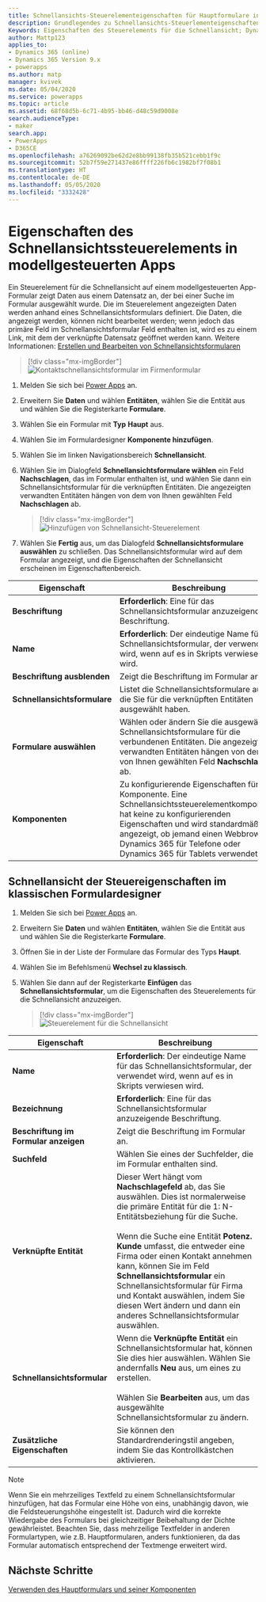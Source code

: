 ```yaml
---
title: Schnellansichts-Steuerelementeigenschaften für Hauptformulare in modellgesteuerten Apps in Power Apps | Microsoft-Dokumentation
description: Grundlegendes zu Schnellansichts-Steuerlementeigenschaften für Hauptformulare
Keywords: Eigenschaften des Steuerelements für die Schnellansicht; Dynamics 365; Hauptformulare
author: Mattp123
applies_to:
- Dynamics 365 (online)
- Dynamics 365 Version 9.x
- powerapps
ms.author: matp
manager: kvivek
ms.date: 05/04/2020
ms.service: powerapps
ms.topic: article
ms.assetid: 68f68d5b-6c71-4b95-bb46-d48c59d9008e
search.audienceType:
- maker
search.app:
- PowerApps
- D365CE
ms.openlocfilehash: a76269092be62d2e8bb99138fb35b521cebb1f9c
ms.sourcegitcommit: 52b7f59e271437e86ffff226fb6c1982bf7f08b1
ms.translationtype: HT
ms.contentlocale: de-DE
ms.lasthandoff: 05/05/2020
ms.locfileid: "3332428"
---
```

# <a name="model-driven-app-quick-view-control-properties"></a>Eigenschaften des Schnellansichtssteuerelements in modellgesteuerten Apps

Ein Steuerelement für die Schnellansicht auf einem modellgesteuerten App-Formular zeigt Daten aus einem Datensatz an, der bei einer Suche im Formular ausgewählt wurde. Die im Steuerelement angezeigten Daten werden anhand eines Schnellansichtsformulars definiert. Die Daten, die angezeigt werden, können nicht bearbeitet werden; wenn jedoch das primäre Feld im Schnellansichtsformular Feld enthalten ist, wird es zu einem Link, mit dem der verknüpfte Datensatz geöffnet werden kann. Weitere Informationen: [Erstellen und Bearbeiten von Schnellansichtsformularen](create-edit-quick-view-forms.md)  

> [!div class="mx-imgBorder"] 
> ![Kontaktschnellansichtsformular im Firmenformular](media/quick-view-form-contact.png "Kontakt Schnellansichtsformular auf dem Kontoformular")  

1.  Melden Sie sich bei [Power Apps](https://make.powerapps.com/?utm_source=padocs&utm_medium=linkinadoc&utm_campaign=referralsfromdoc) an.  

2.  Erweitern Sie **Daten** und wählen **Entitäten**, wählen Sie die Entität aus und wählen Sie die Registerkarte **Formulare**.  

3.  Wählen Sie ein Formular mit **Typ** **Haupt** aus.

4.  Wählen Sie im Formulardesigner **Komponente hinzufügen**.

5.  Wählen Sie im linken Navigationsbereich **Schnellansicht**.

6.  Wählen Sie im Dialogfeld **Schnellansichtsformulare wählen** ein Feld **Nachschlagen**, das im Formular enthalten ist, und wählen Sie dann ein Schnellansichtsformular für die verknüpften Entitäten. Die angezeigten verwandten Entitäten hängen von dem von Ihnen gewählten Feld **Nachschlagen** ab.  

    > [!div class="mx-imgBorder"] 
    > ![Hinzufügen von Schnellansicht-Steuerelement](media/select-quick-view-form.png "Hinzufügen von Schnellansicht-Steuerelement zu Hauptformular")

7.  Wählen Sie **Fertig** aus, um das Dialogfeld **Schnellansichtsformulare auswählen** zu schließen. Das Schnellansichtsformular wird auf dem Formular angezeigt, und die Eigenschaften der Schnellansicht erscheinen im Eigenschaftenbereich.

|Eigenschaft|Beschreibung|  
|--------------|-----------------|  
|**Beschriftung**|**Erforderlich**: Eine für das Schnellansichtsformular anzuzeigende Beschriftung.|  
|**Name**|**Erforderlich**: Der eindeutige Name für das Schnellansichtsformular, der verwendet wird, wenn auf es in Skripts verwiesen wird.|  
|**Beschriftung ausblenden**|Zeigt die Beschriftung im Formular an.| 
|**Schnellansichtsformulare**|Listet die Schnellansichtsformulare auf, die Sie für die verknüpften Entitäten ausgewählt haben. 
|**Formulare auswählen**|Wählen oder ändern Sie die ausgewählten Schnellansichtsformulare für die verbundenen Entitäten. Die angezeigten verwandten Entitäten hängen von dem von Ihnen gewählten Feld **Nachschlagen** ab.|  
|**Komponenten**|Zu konfigurierende Eigenschaften für die Komponente. Eine Schnellansichtssteuerelementkomponente hat keine zu konfigurierenden Eigenschaften und wird standardmäßig angezeigt, ob jemand einen Webbrowser, Dynamics 365 für Telefone oder Dynamics 365 für Tablets verwendet.

## <a name="quick-view-control-properties-in-classic-form-designer"></a>Schnellansicht der Steuereigenschaften im klassischen Formulardesigner

1.  Melden Sie sich bei [Power Apps](https://make.powerapps.com/?utm_source=padocs&utm_medium=linkinadoc&utm_campaign=referralsfromdoc) an.  

2.  Erweitern Sie **Daten** und wählen **Entitäten**, wählen Sie die Entität aus und wählen Sie die Registerkarte **Formulare**. 

3.  Öffnen Sie in der Liste der Formulare das Formular des Typs **Haupt**.

4.  Wählen Sie im Befehlsmenü **Wechsel zu klassisch**.

5.  Wählen Sie dann auf der Registerkarte **Einfügen** das **Schnellansichtsformular**, um die Eigenschaften des Steuerelements für die Schnellansicht anzuzeigen.

    > [!div class="mx-imgBorder"] 
    > ![Steuerelement für die Schnellansicht](media/quick-view-control.png)
  
|Eigenschaft|Beschreibung|  
|--------------|-----------------|  
|**Name**|**Erforderlich**: Der eindeutige Name für das Schnellansichtsformular, der verwendet wird, wenn auf es in Skripts verwiesen wird.|  
|**Bezeichnung**|**Erforderlich**: Eine für das Schnellansichtsformular anzuzeigende Beschriftung.|  
|**Beschriftung im Formular anzeigen**|Zeigt die Beschriftung im Formular an.|  
|**Suchfeld**|Wählen Sie eines der Suchfelder, die im Formular enthalten sind.|  
|**Verknüpfte Entität**|Dieser Wert hängt vom **Nachschlagefeld** ab, das Sie auswählen. Dies ist normalerweise die primäre Entität für die 1: N-Entitätsbeziehung für die Suche.<br /><br /> Wenn die Suche eine Entität **Potenz. Kunde** umfasst, die entweder eine Firma oder einen Kontakt annehmen kann, können Sie im Feld **Schnellansichtsformular** ein Schnellansichtsformular für Firma und Kontakt auswählen, indem Sie diesen Wert ändern und dann ein anderes Schnellansichtsformular auswählen.|  
|**Schnellansichtsformular**|Wenn die **Verknüpfte Entität** ein Schnellansichtsformular hat, können Sie dies hier auswählen. Wählen Sie andernfalls **Neu** aus, um eines zu erstellen.<br /><br /> Wählen Sie **Bearbeiten** aus, um das ausgewählte Schnellansichtsformular zu ändern.|  
|**Zusätzliche Eigenschaften**|Sie können den Standardrenderingstil angeben, indem Sie das Kontrollkästchen aktivieren.|

>[!NOTE] 
> Wenn Sie ein mehrzeiliges Textfeld zu einem Schnellansichtsformular hinzufügen, hat das Formular eine Höhe von eins, unabhängig davon, wie die Feldsteuerungshöhe eingestellt ist. Dadurch wird die korrekte Wiedergabe des Formulars bei gleichzeitiger Beibehaltung der Dichte gewährleistet. Beachten Sie, dass mehrzeilige Textfelder in anderen Formulartypen, wie z.B. Hauptformularen, anders funktionieren, da das Formular automatisch entsprechend der Textmenge erweitert wird. 


## <a name="next-steps"></a>Nächste Schritte

[Verwenden des Hauptformulars und seiner Komponenten](use-main-form-and-components.md)
 
